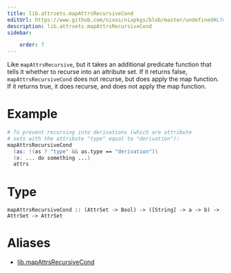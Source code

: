 ```yaml
---
title: lib.attrsets.mapAttrsRecursiveCond
editUrl: https://www.github.com/nixos/nixpkgs/blob/master/undefined#L742C5
description: lib.attrsets.mapAttrsRecursiveCond
sidebar:

    order: 7
---
```


Like `mapAttrsRecursive`, but it takes an additional predicate
function that tells it whether to recurse into an attribute
set.  If it returns false, `mapAttrsRecursiveCond` does not
recurse, but does apply the map function.  If it returns true, it
does recurse, and does not apply the map function.

# Example

```nix
# To prevent recursing into derivations (which are attribute
# sets with the attribute "type" equal to "derivation"):
mapAttrsRecursiveCond
  (as: !(as ? "type" && as.type == "derivation"))
  (x: ... do something ...)
  attrs
```

# Type

```
mapAttrsRecursiveCond :: (AttrSet -> Bool) -> ([String] -> a -> b) -> AttrSet -> AttrSet
```


# Aliases

- [lib.mapAttrsRecursiveCond](/nix-doc-comments/reference/lib/lib-mapattrsrecursivecond)


